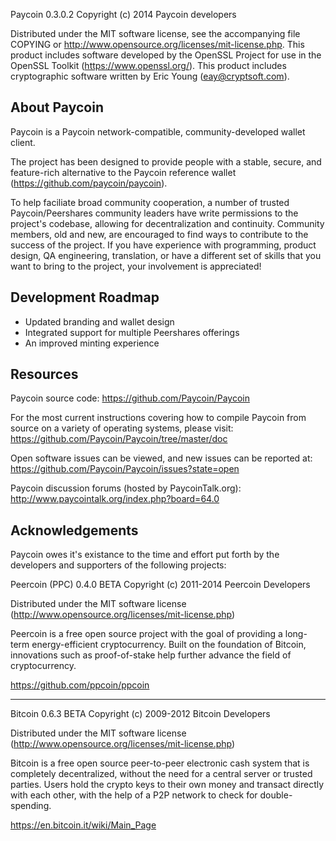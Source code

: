Paycoin 0.3.0.2
Copyright (c) 2014 Paycoin developers

Distributed under the MIT software license, see the accompanying
file COPYING or http://www.opensource.org/licenses/mit-license.php.
This product includes software developed by the OpenSSL Project for use in
the OpenSSL Toolkit (https://www.openssl.org/).  This product includes
cryptographic software written by Eric Young (eay@cryptsoft.com).


About Paycoin
---------------
Paycoin is a Paycoin network-compatible, community-developed wallet client.

The project has been designed to provide people with a
stable, secure, and feature-rich alternative to the Paycoin reference
wallet (https://github.com/paycoin/paycoin).

To help faciliate broad community cooperation, a number of trusted
Paycoin/Peershares community leaders have write permissions to the project's
codebase, allowing for decentralization and continuity. Community members,
old and new, are encouraged to find ways to contribute to the success of
the project. If you have experience with programming, product design,
QA engineering, translation, or have a different set of skills that you want to
bring to the project, your involvement is appreciated!


Development Roadmap
-------------------
* Updated branding and wallet design
* Integrated support for multiple Peershares offerings
* An improved minting experience


Resources
---------
Paycoin source code: https://github.com/Paycoin/Paycoin

For the most current instructions covering how to compile Paycoin from
source on a variety of operating systems, please visit:
https://github.com/Paycoin/Paycoin/tree/master/doc

Open software issues can be viewed, and new issues can be reported at:
https://github.com/Paycoin/Paycoin/issues?state=open

Paycoin discussion forums (hosted by PaycoinTalk.org):
http://www.paycointalk.org/index.php?board=64.0



Acknowledgements
----------------
Paycoin owes it's existance to the time and effort put forth by
the developers and supporters of the following projects:


Peercoin (PPC) 0.4.0 BETA
Copyright (c) 2011-2014 Peercoin Developers

Distributed under the MIT software license
(http://www.opensource.org/licenses/mit-license.php)

Peercoin is a free open source project with the goal of providing a
long-term energy-efficient cryptocurrency. Built on the foundation
of Bitcoin, innovations such as proof-of-stake help further advance
the field of cryptocurrency.

https://github.com/ppcoin/ppcoin


------------------
Bitcoin 0.6.3 BETA
Copyright (c) 2009-2012 Bitcoin Developers

Distributed under the MIT software license
(http://www.opensource.org/licenses/mit-license.php)

Bitcoin is a free open source peer-to-peer electronic cash system that is
completely decentralized, without the need for a central server or trusted
parties.  Users hold the crypto keys to their own money and transact directly
with each other, with the help of a P2P network to check for double-spending.

https://en.bitcoin.it/wiki/Main_Page
